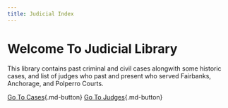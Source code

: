 ```yaml
---
title: Judicial Index
---
```

# Welcome To Judicial Library

This library contains past criminal and civil cases alongwith some historic cases, and list of judges who past and present who served Fairbanks, Anchorage, and Polperro Courts.

[Go To Cases](https://restivesole267.github.io/anchorage-archivist/Judicial/Cases){.md-button}
[Go To Judges](https://restivesole267.github.io/anchorage-archivist/Judicial/Judges){.md-button}